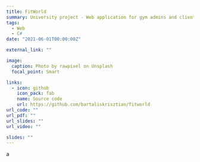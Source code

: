 ```yaml
---
title: FitWorld
summary: University project - Web application for gym admins and clients.
tags:
  - Web
  - C#
date: "2021-06-01T00:00:00Z"

external_link: ""

image:
  caption: Photo by rawpixel on Unsplash
  focal_point: Smart

links:
  - icon: github
    icon_pack: fab
    name: Source code
    url: https://github.com/bartaliskrisztian/fitworld
url_code: ""
url_pdf: ""
url_slides: ""
url_video: ""

slides: ""
---
```


a
